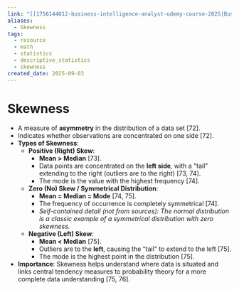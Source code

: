 ```yaml
---
link: "[[1756144012-business-intelligence-analyst-udemy-course-2025|Business Intelligence Analyst Udemy Course 2025]]"
aliases:
  - Skewness
tags:
  - resource
  - math
  - statistics
  - descriptive_statistics
  - skewness
created_date: 2025-09-03
---
```

# Skewness
- A measure of **asymmetry** in the distribution of a data set [72].
- Indicates whether observations are concentrated on one side [72].
- **Types of Skewness**:
    - **Positive (Right) Skew**:
        - **Mean > Median** [73].
        - Data points are concentrated on the **left side**, with a "tail" extending to the right (outliers are to the right) [73, 74].
        - The mode is the value with the highest frequency [74].
    - **Zero (No) Skew / Symmetrical Distribution**:
        - **Mean = Median = Mode** [74, 75].
        - The frequency of occurrence is completely symmetrical [74].
        - *Self-contained detail (not from sources): The normal distribution is a classic example of a symmetrical distribution with zero skewness.*
    - **Negative (Left) Skew**:
        - **Mean < Median** [75].
        - Outliers are to the **left**, causing the "tail" to extend to the left [75].
        - The mode is the highest point in the distribution [75].
- **Importance**: Skewness helps understand where data is situated and links central tendency measures to probability theory for a more complete data understanding [75, 76].
